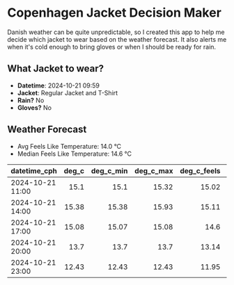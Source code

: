 
# Copenhagen Jacket Decision Maker

Danish weather can be quite unpredictable, so I created this app to help me decide which jacket to wear based on the weather forecast. 
It also alerts me when it's cold enough to bring gloves or when I should be ready for rain.

## What Jacket to wear?

- **Datetime**: 2024-10-21 09:59
- **Jacket**: Regular Jacket and T-Shirt
- **Rain?** No
- **Gloves?** No

## Weather Forecast
- Avg Feels Like Temperature: 14.0 °C
- Median Feels Like Temperature: 14.6 °C

| datetime_cph     |   deg_c |   deg_c_min |   deg_c_max |   deg_c_feels | weather   | wind   | rain   |
|:-----------------|--------:|------------:|------------:|--------------:|:----------|:-------|:-------|
| 2024-10-21 11:00 |   15.1  |       15.1  |       15.32 |         15.02 | Clouds    | High   | None   |
| 2024-10-21 14:00 |   15.38 |       15.38 |       15.93 |         15.11 | Clouds    | High   | None   |
| 2024-10-21 17:00 |   15.08 |       15.07 |       15.08 |         14.6  | Clouds    | High   | None   |
| 2024-10-21 20:00 |   13.7  |       13.7  |       13.7  |         13.14 | Clouds    | Medium | None   |
| 2024-10-21 23:00 |   12.43 |       12.43 |       12.43 |         11.95 | Clouds    | Low    | None   |
        